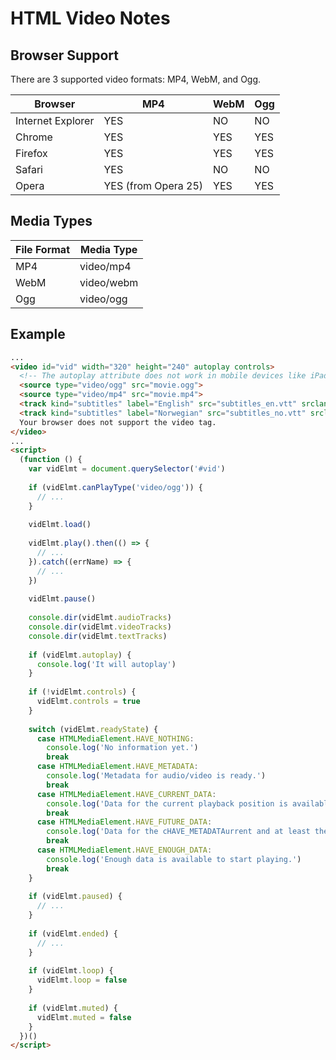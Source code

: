# HTML Video Notes


## Browser Support

There are 3 supported video formats: MP4, WebM, and Ogg.

| Browser           | MP4 | WebM | Ogg |
| ----------------- | --- | ---- | --- |
| Internet Explorer | YES | NO   | NO  |
| Chrome            | YES | YES  | YES |
| Firefox           | YES | YES  | YES |
| Safari            | YES | NO   | NO  |
| Opera             | YES (from Opera 25) | YES  | YES |


## Media Types

| File Format | Media Type |
| ----------- | ---------- |
| MP4         | video/mp4  |
| WebM        | video/webm |
| Ogg         | video/ogg  |


## Example

```html
...
<video id="vid" width="320" height="240" autoplay controls>
  <!-- The autoplay attribute does not work in mobile devices like iPad and iPhone. -->
  <source type="video/ogg" src="movie.ogg">
  <source type="video/mp4" src="movie.mp4">
  <track kind="subtitles" label="English" src="subtitles_en.vtt" srclang="en">
  <track kind="subtitles" label="Norwegian" src="subtitles_no.vtt" srclang="no">
  Your browser does not support the video tag.
</video>
...
<script>
  (function () {
    var vidElmt = document.querySelector('#vid')
    
    if (vidElmt.canPlayType('video/ogg')) {
      // ...
    }
  
    vidElmt.load()
  
    vidElmt.play().then(() => {
      // ...
    }).catch((errName) => {
      // ...
    })
  
    vidElmt.pause()
  
    console.dir(vidElmt.audioTracks)
    console.dir(vidElmt.videoTracks)
    console.dir(vidElmt.textTracks)
  
    if (vidElmt.autoplay) {
      console.log('It will autoplay')
    }
  
    if (!vidElmt.controls) {
      vidElmt.controls = true
    }
  
    switch (vidElmt.readyState) {
      case HTMLMediaElement.HAVE_NOTHING:
        console.log('No information yet.')
        break
      case HTMLMediaElement.HAVE_METADATA:
        console.log('Metadata for audio/video is ready.')
        break
      case HTMLMediaElement.HAVE_CURRENT_DATA:
        console.log('Data for the current playback position is available, but not enough data to play next frame/millisecond.')
        break
      case HTMLMediaElement.HAVE_FUTURE_DATA:
        console.log('Data for the cHAVE_METADATAurrent and at least the next frame is available.')
        break
      case HTMLMediaElement.HAVE_ENOUGH_DATA:
        console.log('Enough data is available to start playing.')
        break
    }
  
    if (vidElmt.paused) {
      // ...
    }
  
    if (vidElmt.ended) {
      // ...
    }
  
    if (vidElmt.loop) {
      vidElmt.loop = false
    }
  
    if (vidElmt.muted) {
      vidElmt.muted = false
    }
  })()
</script>
```
